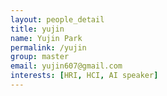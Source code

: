 ```yaml
---
layout: people_detail
title: yujin
name: Yujin Park
permalink: /yujin
group: master
email: yujin607@gmail.com
interests: [HRI, HCI, AI speaker]
---
```

